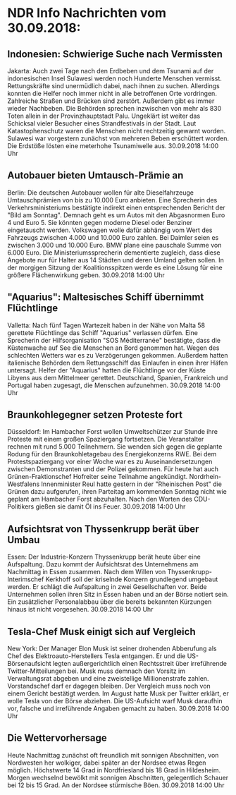 # NDR Info Nachrichten vom 30.09.2018:


## Indonesien: Schwierige Suche nach Vermissten
Jakarta: Auch zwei Tage nach den Erdbeben und dem Tsunami auf der indonesischen Insel Sulawesi werden noch Hunderte Menschen vermisst. Rettungskräfte sind unermüdlich dabei, nach ihnen zu suchen. Allerdings konnten die Helfer noch immer nicht in alle betroffenen Orte vordringen. Zahlreiche Straßen und Brücken sind zerstört. Außerdem gibt es immer wieder Nachbeben. Die Behörden sprechen inzwischen von mehr als 830 Toten allein in der Provinzhauptstadt Palu. Ungeklärt ist weiter das Schicksal vieler Besucher eines Strandfestivals in der Stadt. Laut Katastophenschutz waren die Menschen nicht rechtzeitig gewarnt worden. Sulawesi war vorgestern zunächst von mehreren Beben erschüttert worden. Die Erdstöße lösten eine meterhohe Tsunamiwelle aus. 30.09.2018 14:00 Uhr 

## Autobauer bieten Umtausch-Prämie an
Berlin: Die deutschen Autobauer wollen für alte Dieselfahrzeuge Umtauschprämien von bis zu 10.000 Euro anbieten. Eine Sprecherin des Verkehrsministeriums bestätigte indirekt einen entsprechenden Bericht der "Bild am Sonntag". Demnach geht es um Autos mit den Abgasnormen Euro 4 und Euro 5. Sie könnten gegen moderne Diesel oder Benziner eingetauscht werden. Volkswagen wolle dafür abhängig vom Wert des Fahrzeugs zwischen 4.000 und 10.000 Euro zahlen. Bei Daimler seien es zwischen 3.000 und 10.000 Euro. BMW plane eine pauschale Summe von 6.000 Euro. Die Ministeriumssprecherin dementierte zugleich, dass diese Angebote nur für Halter aus 14 Städten und deren Umland gelten sollen. In der morgigen Sitzung der Koalitionsspitzen werde es eine Lösung für eine größere Flächenwirkung geben. 30.09.2018 14:00 Uhr 

## "Aquarius": Maltesisches Schiff übernimmt Flüchtlinge
Valletta: Nach fünf Tagen Wartezeit haben in der Nähe von Malta 58 gerettete Flüchtlinge das Schiff "Aquarius" verlassen dürfen. Eine Sprecherin der Hilfsorganisation "SOS Méditerranée" bestätigte, dass die Küstenwache auf See die Menschen an Bord genommen hat. Wegen des schlechten Wetters war es zu Verzögerungen gekommen. Außerdem hatten italienische Behörden dem Rettungsschiff das Einlaufen in einen ihrer Häfen untersagt. Helfer der "Aquarius" hatten die Flüchtlinge vor der Küste Libyens aus dem Mittelmeer gerettet. Deutschland, Spanien, Frankreich und Portugal haben zugesagt, die Menschen aufzunehmen. 30.09.2018 14:00 Uhr 

## Braunkohlegegner setzen Proteste fort
Düsseldorf: Im Hambacher Forst wollen Umweltschützer zur Stunde ihre Proteste mit einem großen Spaziergang fortsetzen. Die Veranstalter rechnen mit rund 5.000 Teilnehmern. Sie wenden sich gegen die geplante Rodung für den Braunkohletagebau des Energiekonzerns RWE. Bei dem Protestspaziergang vor einer Woche war es zu Auseinandersetzungen zwischen Demonstranten und der Polizei gekommen. Für heute hat auch Grünen-Fraktionschef Hofreiter seine Teilnahme angekündigt. Nordrhein-Westfalens Innenminister Reul hatte gestern in der "Rheinischen Post" die Grünen dazu aufgerufen, ihren Parteitag am kommenden Sonntag nicht wie geplant am Hambacher Forst abzuhalten. Nach den Worten des CDU-Politikers gießen sie damit Öl ins Feuer. 30.09.2018 14:00 Uhr 

## Aufsichtsrat von Thyssenkrupp berät über Umbau
Essen: Der Industrie-Konzern Thyssenkrupp berät heute über eine Aufspaltung. Dazu kommt der Aufsichtsrat des Unternehmens am Nachmittag in Essen zusammen. Nach dem Willen von Thyssenkrupp-Interimschef Kerkhoff soll der kriselnde Konzern grundlegend umgebaut werden. Er schlägt die Aufspaltung in zwei Gesellschaften vor. Beide Unternehmen sollen ihren Sitz in Essen haben und an der Börse notiert sein. Ein zusätzlicher Personalabbau über die bereits bekannten Kürzungen hinaus ist nicht vorgesehen. 30.09.2018 14:00 Uhr 

## Tesla-Chef Musk einigt sich auf Vergleich
New York: Der Manager Elon Musk ist seiner drohenden Abberufung als Chef des Elektroauto-Herstellers Tesla entgangen. Er und die US-Börsenaufsicht legten außergerichtlich einen Rechtsstreit über irreführende Twitter-Mitteilungen bei. Musk muss demnach den Vorsitz im Verwaltungsrat abgeben und eine zweistellige Millionenstrafe zahlen. Vorstandschef darf er dagegen bleiben. Der Vergleich muss noch von einem Gericht bestätigt werden. Im August hatte Musk per Twitter erklärt, er wolle Tesla von der Börse abziehen. Die US-Aufsicht warf Musk daraufhin vor, falsche und irreführende Angaben gemacht zu haben. 30.09.2018 14:00 Uhr 

## Die Wettervorhersage
Heute Nachmittag zunächst oft freundlich mit sonnigen Abschnitten, von Nordwesten her wolkiger, dabei später an der Nordsee etwas Regen möglich. Höchstwerte 14 Grad in Nordfriesland bis 18 Grad in Hildesheim. Morgen wechselnd bewölkt mit sonnigen Abschnitten, gelegentlich Schauer bei 12 bis 15 Grad. An der Nordsee stürmische Böen. 30.09.2018 14:00 Uhr 
